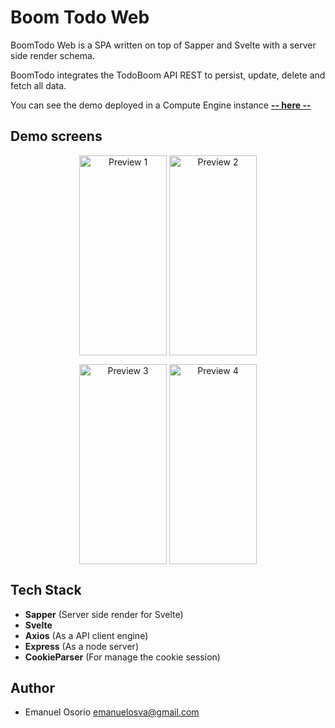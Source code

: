 # Boom Todo Web

BoomTodo Web is a SPA written on top of Sapper and Svelte with a
server side render schema.

BoomTodo integrates the TodoBoom API REST to persist, update, delete
and fetch all data.

You can see the demo deployed in a Compute Engine instance [**-- here --**](http://34.69.218.129/)

## Demo screens

<p align="center">
    <img align="center" src="https://user-images.githubusercontent.com/62397465/94326421-676bfa00-ff69-11ea-80cc-e60b1e24401d.png" alt="Preview 1" height="320px" width="140px" />
    <img align="center" src="https://user-images.githubusercontent.com/62397465/94326495-cf224500-ff69-11ea-8207-4512e6d3e68a.png" alt="Preview 2" height="320px" width="140px" />
</p>

<p align="center">
    <img align="center" src="https://user-images.githubusercontent.com/62397465/94326537-13ade080-ff6a-11ea-8b3d-61c056535ac9.png" alt="Preview 3" height="320px" width="140px" />
    <img align="center" src="https://user-images.githubusercontent.com/62397465/94326590-874fed80-ff6a-11ea-9945-c5e92ca436eb.png" alt="Preview 4" height="320px" width="140px" />
</p>

## Tech Stack

- **Sapper** (Server side render for Svelte)
- **Svelte**
- **Axios** (As a API client engine)
- **Express** (As a node server)
- **CookieParser** (For manage the cookie session)

## Author
- Emanuel Osorio <emanuelosva@gmail.com>
